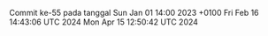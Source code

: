 Commit ke-55 pada tanggal Sun Jan 01 14:00 2023 +0100
Fri Feb 16 14:43:06 UTC 2024
Mon Apr 15 12:50:42 UTC 2024
